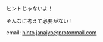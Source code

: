 ヒントじゃないよ！

そんなに考えて必要がない！

email: hinto.janaiyo@protonmail.com
<!---
hinto-janaiyo/hinto-janaiyo is a ✨ special ✨ repository because its `README.md` (this file) appears on your GitHub profile.
You can click the Preview link to take a look at your changes.
--->
